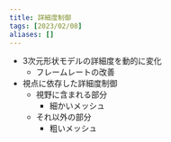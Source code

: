 ```yaml
---
title: 詳細度制御
tags: [2023/02/08]
aliases: []
---
```


- 3次元形状モデルの詳細度を動的に変化
	- フレームレートの改善
- 視点に依存した詳細度制御
	- 視野に含まれる部分
		- 細かいメッシュ
	- それ以外の部分
		- 粗いメッシュ